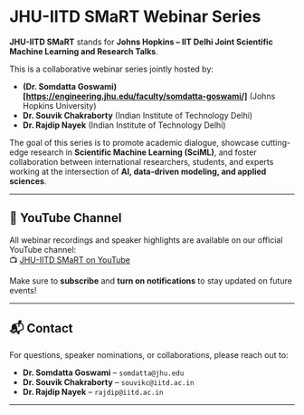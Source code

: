 # JHU-IITD SMaRT Webinar Series

**JHU-IITD SMaRT** stands for **Johns Hopkins – IIT Delhi Joint Scientific Machine Learning and Research Talks**.

This is a collaborative webinar series jointly hosted by:

- **(Dr. Somdatta Goswami)[https://engineering.jhu.edu/faculty/somdatta-goswami/]** (Johns Hopkins University)  
- **Dr. Souvik Chakraborty** (Indian Institute of Technology Delhi)  
- **Dr. Rajdip Nayek** (Indian Institute of Technology Delhi)

The goal of this series is to promote academic dialogue, showcase cutting-edge research in **Scientific Machine Learning (SciML)**, and foster collaboration between international researchers, students, and experts working at the intersection of **AI, data-driven modeling, and applied sciences**.

---

## 🎥 YouTube Channel

All webinar recordings and speaker highlights are available on our official YouTube channel:  
📺 [JHU-IITD SMaRT on YouTube](https://www.youtube.com/@JHU-IITDSMART)

Make sure to **subscribe** and **turn on notifications** to stay updated on future events!

---

## 📬 Contact

For questions, speaker nominations, or collaborations, please reach out to:

- **Dr. Somdatta Goswami** – `somdatta@jhu.edu`  
- **Dr. Souvik Chakraborty** – `souvikc@iitd.ac.in`  
- **Dr. Rajdip Nayek** – `rajdip@iitd.ac.in`

---




